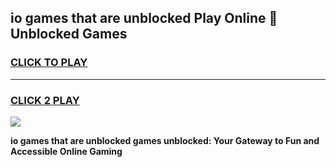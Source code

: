 
## io games that are unblocked Play Online 👋 Unblocked Games
<h3>
<a href="https://premium.freeplayer.one?title=io_games_that_are_unblocked&ref=19F">CLICK TO PLAY</a></h3>
<hr>

<h3>
<a href="https://premium.freeplayer.one?title=io_games_that_are_unblocked&ref=19F">CLICK 2 PLAY</a>
  
</h3>

<a href="https://premium.freeplayer.one?title=io_games_that_are_unblocked&ref=19F"><img src="https://clearcache.store/games.png"></a>


**io games that are unblocked games unblocked: Your Gateway to Fun and Accessible Online Gaming**
